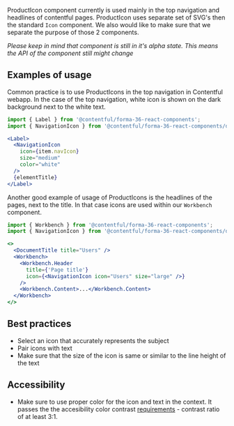 ProductIcon component currently is used mainly in the top navigation and headlines of contentful pages. ProductIcon uses separate set of SVG's then the standard `Icon` component. We also would like to make sure that we separate the purpose of those 2 components.

*Please keep in mind that component is still in it's alpha state. This means the API of the component still might change*

## Examples of usage

Common practice is to use ProductIcons in the top navigation in Contentful webapp. In the case of the top navigation, white icon is shown on the dark background next to the white text.

```jsx
import { Label } from '@contentful/forma-36-react-components';
import { NavigationIcon } from '@contentful/forma-36-react-components/dist/alpha';

<Label>
  <NavigationIcon
    icon={item.navIcon}
    size="medium"
    color="white"
  />
  {elementTitle}
</Label>

```

Another good example of usage of ProductIcons is the headlines of the pages, next to the title. In that case icons are used within our `Workbench` component.

```jsx
import { Workbench } from '@contentful/forma-36-react-components';
import { NavigationIcon } from '@contentful/forma-36-react-components/dist/alpha';

<>
  <DocumentTitle title="Users" />
  <Workbench>
    <Workbench.Header
      title={'Page title'}
      icon={<NavigationIcon icon="Users" size="large" />}
    />
    <Workbench.Content>...</Workbench.Content>
  </Workbench>
</>
```

## Best practices

- Select an icon that accurately represents the subject
- Pair icons with text
- Make sure that the size of the icon is same or similar to the line height of the text

## Accessibility

- Make sure to use proper color for the icon and text in the context. It passes the the accesibility color contrast [requirements](https://www.w3.org/TR/UNDERSTANDING-WCAG20/visual-audio-contrast-contrast.html) - contrast ratio of at least 3:1.
